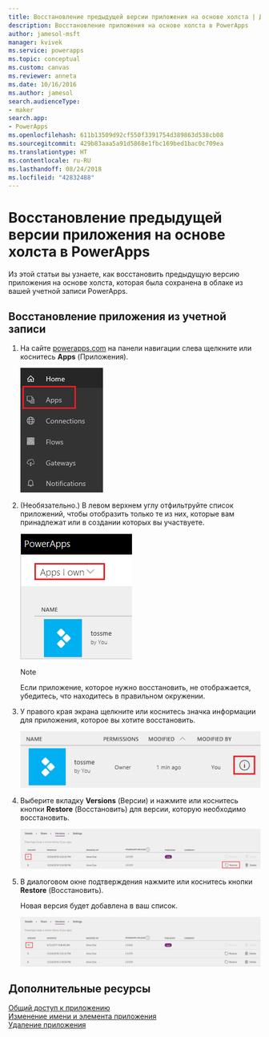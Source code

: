 ```yaml
---
title: Восстановление предыдущей версии приложения на основе холста | Документы Майкрософт
description: Восстановление приложения на основе холста в PowerApps
author: jamesol-msft
manager: kvivek
ms.service: powerapps
ms.topic: conceptual
ms.custom: canvas
ms.reviewer: anneta
ms.date: 10/16/2016
ms.author: jamesol
search.audienceType:
- maker
search.app:
- PowerApps
ms.openlocfilehash: 611b13509d92cf550f3391754d389863d538cb08
ms.sourcegitcommit: 429b83aaa5a91d5868e1fbc169bed1bac0c709ea
ms.translationtype: HT
ms.contentlocale: ru-RU
ms.lasthandoff: 08/24/2018
ms.locfileid: "42832488"
---
```

# <a name="restore-a-canvas-app-to-a-previous-version-in-powerapps"></a>Восстановление предыдущей версии приложения на основе холста в PowerApps
Из этой статьи вы узнаете, как восстановить предыдущую версию приложения на основе холста, которая была сохранена в облаке из вашей учетной записи PowerApps.

## <a name="restore-an-app-from-your-account"></a>Восстановление приложения из учетной записи
1. На сайте [powerapps.com](https://web.powerapps.com?utm_source=padocs&utm_medium=linkinadoc&utm_campaign=referralsfromdoc) на панели навигации слева щелкните или коснитесь **Apps** (Приложения).

    ![Панель навигации слева](./media/restore-an-app/file-apps.png)

2. (Необязательно.) В левом верхнем углу отфильтруйте список приложений, чтобы отобразить только те из них, которые вам принадлежат или в создании которых вы участвуете.

    ![Фильтрация приложений, которыми вы владеете](./media/restore-an-app/filter-list.png)

    > [!NOTE]
   > Если приложение, которое нужно восстановить, не отображается, убедитесь, что находитесь в правильном окружении.

3. У правого края экрана щелкните или коснитесь значка информации для приложения, которое вы хотите восстановить.

    ![Значок сведений](./media/restore-an-app/app-options.png)

4. Выберите вкладку **Versions** (Версии) и нажмите или коснитесь кнопки **Restore** (Восстановить) для версии, которую необходимо восстановить.

    ![Вкладка с версиями](./media/restore-an-app/restore-button-2.png)

5. В диалоговом окне подтверждения нажмите или коснитесь кнопки **Restore** (Восстановить).  

    Новая версия будет добавлена в ваш список.

    ![Восстановленная версия](./media/restore-an-app/versions-added-2.png)

## <a name="more-resources"></a>Дополнительные ресурсы
[Общий доступ к приложению](share-app.md)  
[Изменение имени и элемента приложения](set-name-tile.md)  
[Удаление приложения](delete-app.md)
